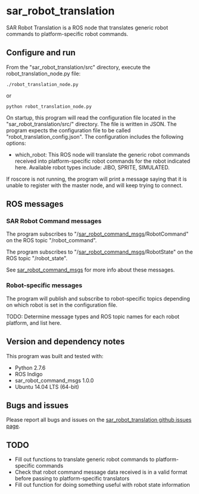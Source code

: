 # sar\_robot\_translation

SAR Robot Translation is a ROS node that translates generic robot commands to
platform-specific robot commands.

## Configure and run

From the "sar\_robot\_translation/src" directory, execute the
robot\_translation\_node.py file:

`./robot_translation_node.py`

or

`python robot_translation_node.py`

On startup, this program will read the configuration file located in the
"sar\_robot\_translation/src/" directory. The file is written in JSON. The
program expects the configuration file to be called
"robot\_translation\_config.json". The configuration includes the following
options:

- which\_robot: This ROS node will translate the generic robot commands
  received into platform-specific robot commands for the robot indicated here.
  Available robot types include: JIBO, SPRITE, SIMULATED.

If roscore is not running, the program will print a message saying that it is
unable to register with the master node, and will keep trying to connect.

## ROS messages

### SAR Robot Command messages

The program subscribes to
"/[sar\_robot\_command\_msgs](https://github.com/personal-robots/sar_robot_command_msgs
"sar_robot_command_msgs")/RobotCommand" on the ROS topic "/robot\_command".

The program subscribes to
"/[sar\_robot\_command\_msgs](https://github.com/personal-robots/sar_robot_command_msgs
"sar_robot_command_msgs")/RobotState" on the ROS topic "/robot\_state".

See
[sar\_robot\_command\_msgs](https://github.com/personal-robots/sar_robot_command_msgs
"sar_robot_command_msgs") for more info about these messages.



### Robot-specific messages

The program will publish and subscribe to robot-specific topics depending on
which robot is set in the configuration file.

TODO: Determine message types and ROS topic names for each robot platform, and
list here.

## Version and dependency notes

This program was built and tested with:

- Python 2.7.6
- ROS Indigo
- sar\_robot\_command\_msgs 1.0.0
- Ubuntu 14.04 LTS (64-bit)

## Bugs and issues

Please report all bugs and issues on the [sar\_robot\_translation github issues
page](https://github.com/personal-robots/sar_robot_translation/issues).

## TODO

- Fill out functions to translate generic robot commands to platform-specific
  commands
- Check that robot command message data received is in a valid format before
  passing to platform-specific translators
- Fill out function for doing something useful with robot state information
